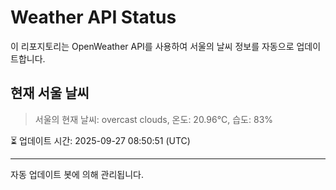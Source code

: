 
# Weather API Status

이 리포지토리는 OpenWeather API를 사용하여 서울의 날씨 정보를 자동으로 업데이트합니다.

## 현재 서울 날씨
> 서울의 현재 날씨: overcast clouds, 온도: 20.96°C, 습도: 83%

⏳ 업데이트 시간: 2025-09-27 08:50:51 (UTC)

---
자동 업데이트 봇에 의해 관리됩니다.

